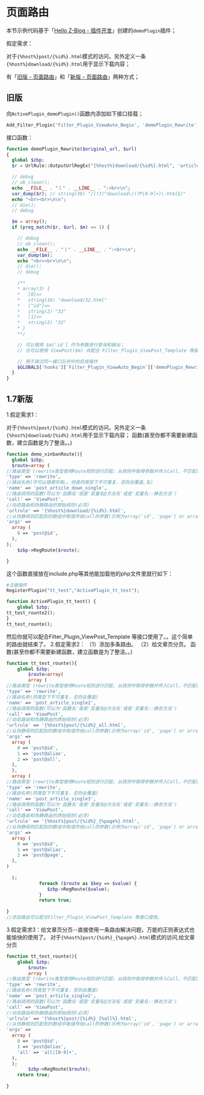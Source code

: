 # 页面路由

本节示例代码基于「[Hello Z-Blog - 插件开发](books/dev-app-plugin?id=hello-z-blog "Hello Z-Blog - 插件开发")」创建的`demoPlugin`插件；

假定需求：

对于`{%host%}post/{%id%}.html`模式的访问，另外定义一条`{%host%}download/{%id%}.html`用于显示下载内容；

有「[旧版 - 页面路由](books/dev-route?id=旧版 "旧版 - 页面路由")」和「[新版 - 页面路由](books/dev-route?id=新版 "新版 - 页面路由")」两种方式；

## 旧版

向`ActivePlugin_demoPlugin()`函数内添加如下接口挂载；

```php
Add_Filter_Plugin('Filter_Plugin_ViewAuto_Begin', 'demoPlugin_Rewrite');
```

接口函数：

```php
function demoPlugin_Rewrite($original_url, $url)
{
  global $zbp;
  $r = UrlRule::OutputUrlRegEx("{%host%}download/{%id%}.html", 'article');

  // debug
  // ob_clean();
  echo __FILE__ . "丨" . __LINE__ . ":<br>\n";
  var_dump($r); // string(38) "/(?J)^download\/(?P[0-9]+)\.html$/"
  echo "<br><br>\n\n";
  // die();
  // debug

  $m = array();
  if (preg_match($r, $url, $m) == 1) {

    // debug
    // ob_clean();
    echo __FILE__ . "丨" . __LINE__ . ":<br>\n";
    var_dump($m);
    echo "<br><br>\n\n";
    // die();
    // debug

    /**
    * array(3) {
    *   [0]=>
    *   string(16) "download/32.html"
    *   ["id"]=>
    *   string(2) "32"
    *   [1]=>
    *   string(2) "32"
    * }
    **/

    // 可以使用 $m['id'] 作为参数进行查询和输出；
    // 也可以使用 ViewPost($m) 并配合 Filter_Plugin_ViewPost_Template 等接口；

    // 用于跳过同一接口队列中的后续操作
    $GLOBALS['hooks']['Filter_Plugin_ViewAuto_Begin']['demoPlugin_Rewrite'] = PLUGIN_EXITSIGNAL_RETURN;
  }
}
```

## 1.7新版

1.假定需求1：

对于`{%host%}post/{%id%}.html`模式的访问，另外定义一条`{%host%}download/{%id%}.html`用于显示下载内容；
函数(甚至你都不需要新建函数，建立函数是为了整洁。。)
```php
function demo_xinbanRoute(){
  global $zbp;
  $route=array (
//路由类型 (rewrite类型使用Route规则进行匹配，从规则中取得参数并传入Call，不匹配将跳出本规则进入下1条)
'type' => 'rewrite',
//路由名称(字可以随便你取。。但是同类型下不可重复，否则会覆盖,名)
'name' => 'post_article_down_single',
//路由调用的函数(可以为'函数名'或是'变量名@方法名'或是'变量名::静态方法')
'call' => 'ViewPost',
//动态路由和伪静路由的原始规则(必须)
'urlrule' => '{%host%}download/{%id%}.html',
//从伪静规则匹配到的数组中取值传给call的参数(示例为array('id', 'page') or array('cate@alias', 'page') )
'args' => 
  array (
    0 => 'post@id',
  ),
);
	$zbp->RegRoute($route);

}
```
这个函数直接放在include.php等其他能加载他的php文件里就行如下：
```php
#注册插件
RegisterPlugin("tt_test","ActivePlugin_tt_test");

function ActivePlugin_tt_test() {
	global $zbp;
tt_test_rounte2();	
}
tt_test_rounte();
```

然后你就可以配合Filter_Plugin_ViewPost_Template 等接口使用了。。这个简单的路由就结束了。
2.假定需求2：
（1）添加多条路由。
（2）给文章页分页。
函数(甚至你都不需要新建函数，建立函数是为了整洁。。)
```php
function tt_test_rounte(){
	global $zbp;
		$route=array(
		array (
//路由类型 (rewrite类型使用Route规则进行匹配，从规则中取得参数并传入Call，不匹配将跳出本规则进入下1条)
'type' => 'rewrite',
//路由名称(同类型下不可重复，否则会覆盖)
'name' => 'post_article_single2',
//路由调用的函数(可以为'函数名'或是'变量名@方法名'或是'变量名::静态方法')
'call' => 'ViewPost',
//动态路由和伪静路由的原始规则(必须)
'urlrule' => '{%host%}post/{%id%}_all.html',
//从伪静规则匹配到的数组中取值传给call的参数(示例为array('id', 'page') or array('cate@alias', 'page') )
'args' => 
  array (
    0 => 'post@id',
    1 => 'post@alias',
    2 => 'post@all',
  ),
  ),
  array (
//路由类型 (rewrite类型使用Route规则进行匹配，从规则中取得参数并传入Call，不匹配将跳出本规则进入下1条)
'type' => 'rewrite',
//路由名称(同类型下不可重复，否则会覆盖)
'name' => 'post_article_single3',
//路由调用的函数(可以为'函数名'或是'变量名@方法名'或是'变量名::静态方法')
'call' => 'ViewPost',
//动态路由和伪静路由的原始规则(必须)
'urlrule' => '{%host%}post/{%id%}_{%page%}.html',
//从伪静规则匹配到的数组中取值传给call的参数(示例为array('id', 'page') or array('cate@alias', 'page') )
'args' => 
  array (
    0 => 'post@id',
    1 => 'post@alias',
    2 => 'post@page',
  ),
)
  
  );
			foreach ($route as $key => $value) {
               $zbp->RegRoute($value);
            }
            return true;
	
}
//添加路由可以配合Filter_Plugin_ViewPost_Template 等接口使用。
```
3.假定需求3：给文章页分页--直接使用一条路由解决问题，万能的正则表达式也能愉快的使用了。
对于`{%host%}post/{%id%}_{%page%}.html`模式的访问,给文章分页
```php
function tt_test_rounte(){
	global $zbp;
		$route=
		array (
//路由类型 (rewrite类型使用Route规则进行匹配，从规则中取得参数并传入Call，不匹配将跳出本规则进入下1条)
'type' => 'rewrite',
//路由名称(同类型下不可重复，否则会覆盖)
'name' => 'post_article_single2',
//路由调用的函数(可以为'函数名'或是'变量名@方法名'或是'变量名::静态方法')
'call' => 'ViewPost',
//动态路由和伪静路由的原始规则(必须)
'urlrule' => '{%host%}post/{%id%}_{%all%}.html',
//从伪静规则匹配到的数组中取值传给call的参数(示例为array('id', 'page') or array('cate@alias', 'page') )
'args' => 
  array (
    0 => 'post@id',
    1 => 'post@alias',
	'all' => 'all|[0-9]+',
  ),
  );
		$zbp->RegRoute($route);
    return true;
	
}
```

